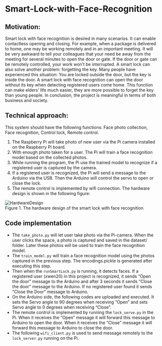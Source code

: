 # Smart-Lock-with-Face-Recognition
## **Motivation**:
Smart lock with face recognition is desired in many scenarios. It can enable contactless
opening and closing. For example, when a package is delivered to home, one may be
working remotely and in an important meeting. It will be very awkward to tell your
colleagues that your need be away from the meeting for several minutes to open the door
or gate. If the door or gate can be remotely controlled, your work won’t be interrupted.
A smart lock can also solve another problem: forgetting the key. Many people have
experienced this situation: You are locked outside the door, but the key is inside the door.
A smart lock with face recognition can open the door without its key when detecting
registered users come home. This function can make elders’ life much easier, they are
more possible to forget the key than young people. In conclusion, the project is
meaningful in terms of both business and society.

## **Technical approach**:
This system should have the following functions: Face photo collection, Face recognition,
Control lock, Remote control.
1. The Raspberry Pi will take photo of new user via the Pi camera installed on the
Raspberry Pi board.
2. With enough photo taken for a user. The Pi will train a face recognition model
based on the collected photos.
3. While running the program, the Pi use the trained model to recognize if a
registered user is captured by the camera.
4. If a registered user is recognized, the Pi will send a message to the Arduino via the
USB. Then the Arduino will control the servo to open or close the lock.
5. The remote control is implemented by wifi connection.
The hardware design is shown in the following figure:

 ![HardwareDesign](https://github.com/xiaoyu-wen-1118/Smart-Lock-with-Face-Recognition/blob/main/HardwareDesign.png) <br>
 Figure 1. The hardware design of the smart lock with face recognition

## **Code implementation**
 * The `take_photo.py` will let user take photo via the Pi-camera. When the user clicks the space, a photo is captured and saved in the dataset/ folder. Later these photos will be used to train the face recognition model.
 * The `train_model.py` will train a face recognition model using the photos captured in the previous step. The encodings.pickle is generated after executing this step.
 * Then when the `runSmartLock.py` is running, it detects faces. If a registered user (xwen20) in this project is recognized, it sends “Open the door” message to the Arduino and after 3 seconds it sends “Close the door” message to the Arduino. If no registered user found it sends “Close the Door” message to Arduino.
 * On the Arduino side, the following codes are uploaded and executed. It sets the Servo angle to 90 degrees when receiving “Open” and sets Servo angle to 0 degrees when receiving “Close”.
 * The remote control is implemented by running the `lock_serve.py` in the Pi. When it receives the “Open” message it will forward this message to Arduino to open the door. When it receives the “Close” message it will forward this message to Arduino to close the door.
 * The following `wifi_client.py` is used to send message remotely to the `lock_server.py` running on the Pi.
